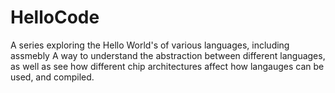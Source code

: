 # HelloCode
A series exploring the Hello World's of various languages, including assmebly
A way to understand the abstraction between different languages, as well as see
how different chip architectures affect how langauges can be used, and compiled.
